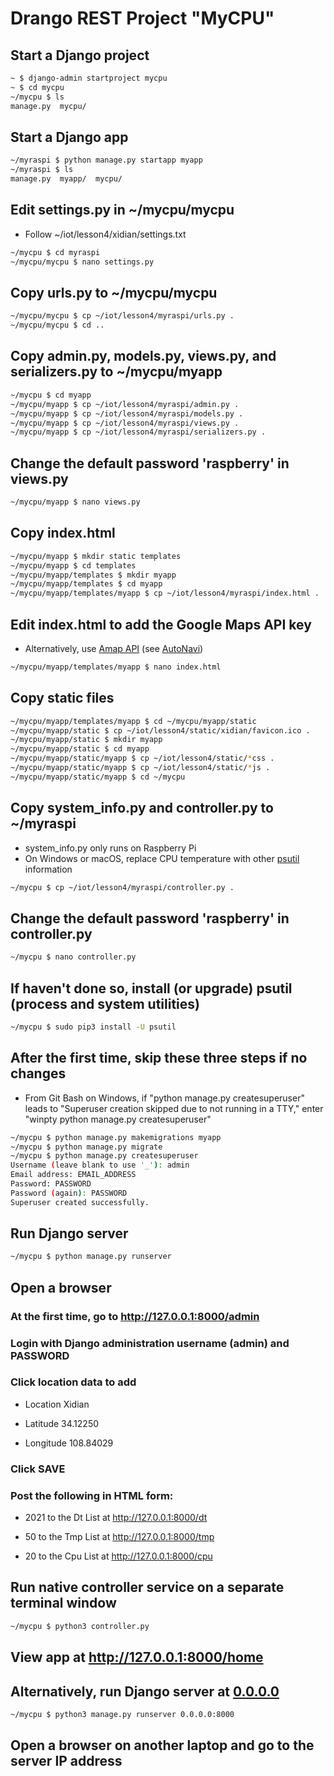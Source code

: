 # Drango REST Project "MyCPU"

## Start a Django project
```sh
~ $ django-admin startproject mycpu
~ $ cd mycpu
~/mycpu $ ls
manage.py  mycpu/
```
## Start a Django app
```sh
~/myraspi $ python manage.py startapp myapp
~/myraspi $ ls
manage.py  myapp/  mycpu/
```
## Edit settings.py in ~/mycpu/mycpu
* Follow ~/iot/lesson4/xidian/settings.txt
```sh
~/mycpu $ cd myraspi
~/mycpu/mycpu $ nano settings.py
```
## Copy urls.py to ~/mycpu/mycpu
```sh
~/mycpu/mycpu $ cp ~/iot/lesson4/myraspi/urls.py .
~/mycpu/mycpu $ cd ..
```
## Copy admin.py, models.py, views.py, and serializers.py to ~/mycpu/myapp
```sh
~/mycpu $ cd myapp
~/mycpu/myapp $ cp ~/iot/lesson4/myraspi/admin.py .
~/mycpu/myapp $ cp ~/iot/lesson4/myraspi/models.py .
~/mycpu/myapp $ cp ~/iot/lesson4/myraspi/views.py .
~/mycpu/myapp $ cp ~/iot/lesson4/myraspi/serializers.py .
```
## Change the default password 'raspberry' in views.py
```sh
~/mycpu/myapp $ nano views.py
```
## Copy index.html
```sh
~/mycpu/myapp $ mkdir static templates
~/mycpu/myapp $ cd templates
~/mycpu/myapp/templates $ mkdir myapp
~/mycpu/myapp/templates $ cd myapp
~/mycpu/myapp/templates/myapp $ cp ~/iot/lesson4/myraspi/index.html .
```
## Edit index.html to add the Google Maps API key
* Alternatively, use [Amap API](https://lbs.amap.com/) (see [AutoNavi](https://en.wikipedia.org/wiki/AutoNavi))
```sh
~/mycpu/myapp/templates/myapp $ nano index.html
```
## Copy static files
```sh
~/mycpu/myapp/templates/myapp $ cd ~/mycpu/myapp/static
~/mycpu/myapp/static $ cp ~/iot/lesson4/static/xidian/favicon.ico .
~/mycpu/myapp/static $ mkdir myapp
~/mycpu/myapp/static $ cd myapp
~/mycpu/myapp/static/myapp $ cp ~/iot/lesson4/static/*css .
~/mycpu/myapp/static/myapp $ cp ~/iot/lesson4/static/*js .
~/mycpu/myapp/static/myapp $ cd ~/mycpu
```
## Copy system_info.py and controller.py to ~/myraspi
* system_info.py only runs on Raspberry Pi
* On Windows or macOS, replace CPU temperature with other [psutil](https://pypi.org/project/psutil/) information
```sh
~/mycpu $ cp ~/iot/lesson4/myraspi/controller.py .
```
## Change the default password 'raspberry' in controller.py
```sh
~/mycpu $ nano controller.py
```
## If haven't done so, install (or upgrade) psutil (process and system utilities)
```sh
~/mycpu $ sudo pip3 install -U psutil
```
## After the first time, skip these three steps if no changes
* From Git Bash on Windows, if "python manage.py createsuperuser" leads to "Superuser creation skipped due to not running in a TTY," enter "winpty python manage.py createsuperuser"
```sh
~/mycpu $ python manage.py makemigrations myapp
~/mycpu $ python manage.py migrate
~/mycpu $ python manage.py createsuperuser
Username (leave blank to use '_'): admin
Email address: EMAIL_ADDRESS
Password: PASSWORD
Password (again): PASSWORD
Superuser created successfully.
```
## Run Django server
```sh
~/mycpu $ python manage.py runserver
```
## Open a browser

### At the first time, go to http://127.0.0.1:8000/admin

### Login with Django administration username (admin) and PASSWORD

### Click location data to add 

* Location Xidian

* Latitude 34.12250

* Longitude 108.84029

### Click SAVE

### Post the following in HTML form:

* 2021 to the Dt List at http://127.0.0.1:8000/dt

* 50 to the Tmp List at http://127.0.0.1:8000/tmp

* 20 to the Cpu List at http://127.0.0.1:8000/cpu

## Run native controller service on a separate terminal window
```sh
~/mycpu $ python3 controller.py
```
## View app at http://127.0.0.1:8000/home

## Alternatively, run Django server at [0.0.0.0](https://en.wikipedia.org/wiki/0.0.0.0)
```sh
~/mycpu $ python3 manage.py runserver 0.0.0.0:8000
```
## Open a browser on another laptop and go to the server IP address
